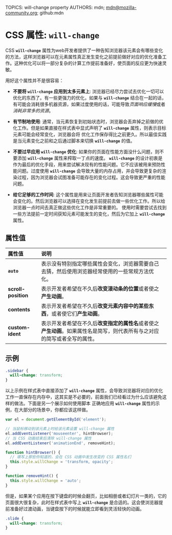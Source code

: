 TOPICS: will-change property
AUTHORS: mdn; mdn@mozilla-community.org; github:mdn

# CSS 属性: `will-change`

CSS **`will-change`**  属性为web开发者提供了一种告知浏览器该元素会有哪些变化的方法，这样浏览器可以在元素属性真正发生变化之前提前做好对应的优化准备工作。这种优化可以将一部分复杂的计算工作提前准备好，使页面的反应更为快速灵敏。

用好这个属性并不是很容易：

- **不要将 `will-change` 应用到太多元素上**: 浏览器已经尽力尝试去优化一切可以优化的东西了。有一些更强力的优化，如果与 **`will-change`** 结合在一起的话，有可能会消耗很多机器资源，如果过度使用的话，可能导致*页面响应缓慢*或者*消耗非常多的资源*。

- **有节制地使用**: 通常，当元素恢复到初始状态时，浏览器会丢弃掉之前做的优化工作。但是如果直接在样式表中显式声明了 **`will-change`** 属性，则表示目标元素可能会经常变化，浏览器会将
优化工作保存得比之前更久。所以最佳实践是当元素变化之前和之后通过脚本来切换 **`will-change`** 的值。

- **不要过早应用 `will-change` 优化**: 如果你的页面在性能方面没什么问题，则不要添加 **`will-change`** 属性来榨取一丁点的速度。
**`will-change`** 的设计初衷是作为最后的优化手段，用来尝试解决现有的性能问题。它不应该被用来预防性能问题。过度使用 **`will-change`** 会导致大量的内存占用，并会导致更复杂的渲染过程，因为浏览器会试图准备可能存在的变化过程。这会导致更严重的性能问题。

- **给它足够的工作时间**: 这个属性是用来让页面开发者告知浏览器哪些属性可能会变化的。然后浏览器可以选择在变化发生前提前去做一些优化工作。所以给浏览器一点时间去真正做这些优化工作是非常重要的。
使用时需要尝试去找到一些方法提前一定时间获知元素可能发生的变化，然后为它加上 **`will-change`** 属性。

## 属性值

| 属性值 | 说明 |
| :--- | :--- |
| **`auto`** | 表示没有特别指定哪些属性会变化，浏览器需要自己去猜，然后使用浏览器经常使用的一些常规方法优化。|
| **scroll-position** | 表示开发者希望在不久后**改变滚动条的位置**或者使之**产生动画**。|
| **contents** | 表示开发者希望在不久后**改变元素内容中的某些东西**，或者使它们**产生动画**。|
| **custom-ident** | 表示开发者希望在不久后**改变指定的属性名**或者使之**产生动画**。如果属性名是简写，则代表所有与之对应的简写或者全写的属性。|

## 示例

```css
.sidebar {
  will-change: transform;
}
```

以上示例在样式表中直接添加了 **`will-change`** 属性，会导致浏览器将对应的优化工作一直保存在内存中，这其实是不必要的，前面我们已经看过为什么应该避免这样的做法。下面是另一个展示如何使用脚本
正确地应用 **`will-change`** 属性的示例，在大部分的场景中，你都应该这样做。

```javascript
var el = document.getElementById('element');

// 当鼠标移动到该元素上时给该元素设置 will-change 属性
el.addEventListener('mouseenter', hintBrowser);
// 当 CSS 动画结束后清除 will-change 属性
el.addEventListener('animationEnd', removeHint);

function hintBrowser() {
  // 填写上那些你知道的，会在 CSS 动画中发生改变的 CSS 属性名们
  this.style.willChange = 'transform, opacity';
}

function removeHint() {
  this.style.willChange = 'auto';
}
```

但是，如果某个应用在按下键盘的时候会翻页，比如相册或者幻灯片一类的，它的页面很大很复杂，此时在样式表中写上 **`will-change`** 是合适的。这会使浏览器提前准备好过渡动画，当键盘按下的时候就能立即看到灵活轻快的动画。

```css
.slide {
  will-change: transform;
}
```
